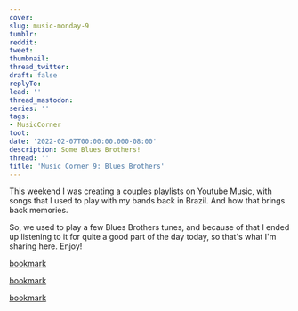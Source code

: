 ```yaml
---
cover:
slug: music-monday-9
tumblr:
reddit:
tweet:
thumbnail:
thread_twitter:
draft: false
replyTo:
lead: ''
thread_mastodon:
series: ''
tags:
- MusicCorner
toot:
date: '2022-02-07T00:00:00.000-08:00'
description: Some Blues Brothers!
thread: ''
title: 'Music Corner 9: Blues Brothers'
---
```


This weekend I was creating a couples playlists on Youtube Music, with songs that I used to play with my bands back in Brazil. And how that brings back memories.


So, we used to play a few Blues Brothers tunes, and because of that I ended up listening to it for quite a good part of the day today, so that's what I'm sharing here. Enjoy!


[bookmark](https://www.youtube.com/watch?v=EHV0zs0kVGg)


[bookmark](https://www.youtube.com/watch?v=-_KkgPRo4wA)


[bookmark](https://www.youtube.com/watch?v=FTWH1Fdkjow)

